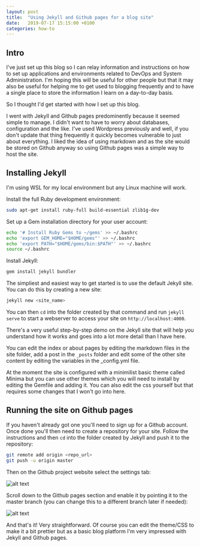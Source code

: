 ```yaml
---
layout: post
title:  "Using Jekyll and Github pages for a blog site"
date:   2019-07-17 15:15:00 +0100
categories: how-to
---
```


## Intro

I've just set up this blog so I can relay information and instructions on how to set up applications and environments related to DevOps and System Administration. I'm hoping this will be useful for other people but that it may also be useful for helping me to get used to blogging frequently and to have a single place to store the information I learn on a day-to-day basis.

So I thought I'd get started with how I set up this blog.

I went with Jekyll and Github pages predominently because it seemed simple to manage. I didn't want to have to worry about databases, configuration and the like. I've used Wordpress previously and well, if you don't update that thing frequently it quickly becomes vulnerable to just about everything.
I liked the idea of using markdown and as the site would be stored on Github anyway so using Github pages was a simple way to host the site.

## Installing Jekyll

I'm using WSL for my local environment but any Linux machine will work.

Install the full Ruby development environment:

```bash
sudo apt-get install ruby-full build-essential zlib1g-dev
```

Set up a Gem installation directory for your user account:

```bash
echo '# Install Ruby Gems to ~/gems' >> ~/.bashrc
echo 'export GEM_HOME="$HOME/gems"' >> ~/.bashrc
echo 'export PATH="$HOME/gems/bin:$PATH"' >> ~/.bashrc
source ~/.bashrc
```

Install Jekyll:

```bash
gem install jekyll bundler
```

The simpliest and easiest way to get started is to use the default Jekyll site. You can do this by creating a new site:

```bash
jekyll new <site_name>
```

You can then `cd` into the folder created by that command and run `jekyll serve` to start a webserver to access your site on `http://localhost:4000`.

There's a very useful step-by-step demo on the Jekyll site that will help you understand how it works and goes into a lot more detail than I have here.

You can edit the index or about pages by editing the markdown files in the site folder, add a post in the `_posts` folder and edit some of the other site content by editing the variables in the _config.yml file.

At the moment the site is configured with a minimilist basic theme called Minima but you can use other themes which you will need to install by editing the Gemfile and adding it. You can also edit the css yourself but that requires some changes that I won't go into here.

## Running the site on Github pages

If you haven't already got one you'll need to sign up for a Github account. Once done you'll then need to create a repository for your site. Follow the instructions and then `cd` into the folder created by Jekyll and push it to the repository:

```bash
git remote add origin <repo_url>
git push -u origin master
```

Then on the Github project website select the settings tab:

![alt text](github_settings.png)

Scroll down to the Github pages section and enable it by pointing it to the master branch (you can change this to a different branch later if needed):

![alt text](github_pages.png)

And that's it! Very straightforward. Of course you can edit the theme/CSS to make it a bit prettier but as a basic blog platform I'm very impressed with Jekyll and Github pages.
